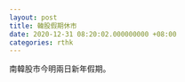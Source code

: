 ```yaml
---
layout: post
title: 韓股假期休市
date: 2020-12-31 08:20:02.000000000 +08:00
categories: rthk
---
```


南韓股市今明兩日新年假期。

